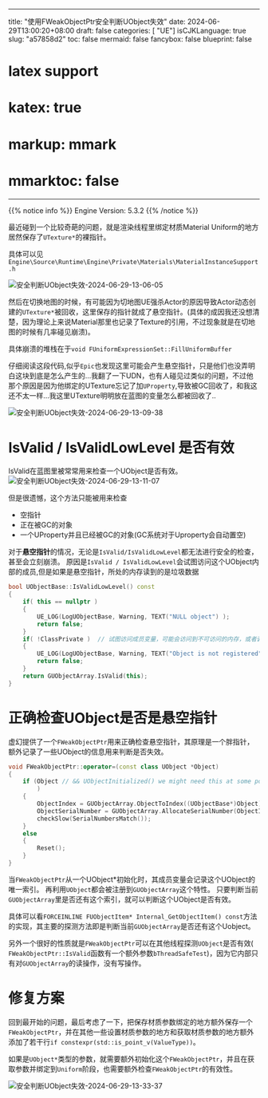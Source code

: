 
---
title: "使用FWeakObjectPtr安全判断UObject失效"
date: 2024-06-29T13:00:20+08:00
draft: false
categories: [ "UE"]
isCJKLanguage: true
slug: "a57858d2"
toc: false
mermaid: false
fancybox: false
blueprint: false
# latex support
# katex: true
# markup: mmark
# mmarktoc: false 
---

{{% notice info %}}
Engine Version: 5.3.2
{{% /notice %}}

最近碰到一个比较奇葩的问题，就是渲染线程里绑定材质Material Uniform的地方居然保存了`UTexture*`的裸指针。

具体可以见
`Engine\Source\Runtime\Engine\Private\Materials\MaterialInstanceSupport.h`

![安全判断UObject失效-2024-06-29-13-06-05](https://img.blurredcode.com/img/安全判断UObject失效-2024-06-29-13-06-05.png?x-oss-process=style/compress)

然后在切换地图的时候，有可能因为切地图UE强杀Actor的原因导致Actor动态创建的`UTexture*`被回收，这里保存的指针就成了悬空指针。(具体的成因我还没想清楚，因为理论上来说Material那里也记录了Texture的引用，不过现象就是在切地图的时候有几率碰见崩溃)。

具体崩溃的堆栈在于`void FUniformExpressionSet::FillUniformBuffer`

仔细阅读这段代码,似乎`Epic`也发现这里可能会产生悬空指针，只是他们也没弄明白这块到底是怎么产生的...我翻了一下UDN，也有人碰见过类似的问题，不过他那个原因是因为他绑定的UTexture忘记了加`UProperty`,导致被GC回收了，和我这还不太一样...我这里UTexture明明放在蓝图的变量怎么都被回收了..

![安全判断UObject失效-2024-06-29-13-09-38](https://img.blurredcode.com/img/安全判断UObject失效-2024-06-29-13-09-38.png?x-oss-process=style/compress)

# IsValid / IsValidLowLevel 是否有效


IsValid在蓝图里被常常用来检查一个UObject是否有效。
![安全判断UObject失效-2024-06-29-13-11-07](https://img.blurredcode.com/img/安全判断UObject失效-2024-06-29-13-11-07.png?x-oss-process=style/compress)

但是很遗憾，这个方法只能被用来检查

- 空指针
- 正在被GC的对象
- 一个UProperty并且已经被GC的对象(GC系统对于Uproperty会自动置空)

对于**悬空指针**的情况，无论是`IsValid/IsValidLowLevel`都无法进行安全的检查，甚至会立刻崩溃。
原因是`IsValid / IsValidLowLevel`会试图访问这个UObject内部的成员,但是如果是悬空指针，所处的内存读到的是垃圾数据

```cpp
bool UObjectBase::IsValidLowLevel() const
{
	if( this == nullptr )
	{
		UE_LOG(LogUObjectBase, Warning, TEXT("NULL object") );
		return false;
	}
	if( !ClassPrivate )  // 试图访问成员变量，可能会访问到不可访问的内存，或者调用到不正确的方法
	{
		UE_LOG(LogUObjectBase, Warning, TEXT("Object is not registered") );
		return false;
	}
	return GUObjectArray.IsValid(this);
}
```



# 正确检查UObject是否是悬空指针


虚幻提供了一个`FWeakObjectPtr`用来正确检查悬空指针，其原理是一个胖指针，额外记录了一些UObject的信息用来判断是否失效。

```cpp
void FWeakObjectPtr::operator=(const class UObject *Object)
{
	if (Object // && UObjectInitialized() we might need this at some point, but it is a speed hit we would prefer to avoid
		)
	{
		ObjectIndex = GUObjectArray.ObjectToIndex((UObjectBase*)Object);
		ObjectSerialNumber = GUObjectArray.AllocateSerialNumber(ObjectIndex);
		checkSlow(SerialNumbersMatch());
	}
	else
	{
		Reset();
	}
}
```

当`FWeakObjectPtr`从一个UObject*初始化时，其成员变量会记录这个UObject的唯一索引。
再利用`UObject`都会被注册到`GUObjectArray`这个特性。
只要判断当前`GUObjectArray`里是否还有这个索引，就可以判断这个UObject是否有效。

具体可以看`FORCEINLINE FUObjectItem* Internal_GetObjectItem() const`方法的实现，其主要的探测方法即是判断当前`GUObjectArray`是否还有这个Uobject。

另外一个很好的性质就是`FWeakObjectPtr`可以在其他线程探测`UObject`是否有效( `FWeakObjectPtr::IsValid`函数有一个额外参数`bThreadSafeTest`)，因为它内部只有对`GUObjectArray`的读操作，没有写操作。

# 修复方案

回到最开始的问题，最后考虑了一下，把保存材质参数绑定的地方额外保存一个`FWeakObjectPtr`，并在其他一些设置材质参数的地方和获取材质参数的地方额外添加了若干行`if constexpr(std::is_point_v(ValueType))`。

如果是`UObject*`类型的参数，就需要额外初始化这个`FWeakObjectPtr`，并且在获取参数并绑定到`Uniform`阶段，也需要额外检查`FWeakObjectPtr`的有效性。

![安全判断UObject失效-2024-06-29-13-33-37](https://img.blurredcode.com/img/安全判断UObject失效-2024-06-29-13-33-37.png?x-oss-process=style/compress)